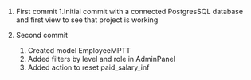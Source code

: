 1. First commit
    1.Initial commit with a connected PostgresSQL database and first view to see that project is working

2. Second commit
   1. Created model EmployeeMPTT
   2. Added filters by level and role in AdminPanel
   3. Added action to reset paid_salary_inf